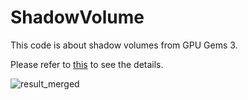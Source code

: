 # ShadowVolume

  This code is about shadow volumes from GPU Gems 3.
  
  Please refer to [this](https://jeesunkim.com/projects/gpu-gems/shadow_volume/) to see the details.
  
![result_merged](https://github.com/emoy-kim/ShadowVolume/assets/17864157/fd98d324-3db0-4f28-8e75-897f3c2056d6)
